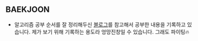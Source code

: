 ## BAEKJOON

- 알고리즘 공부 순서를 잘 정리해두신 [블로그](https://velog.io/@ngngs/%ED%95%9C-%EC%9E%A5%EC%9C%BC%EB%A1%9C-%EB%B3%B4%EB%8A%94-%EC%95%8C%EA%B3%A0%EB%A6%AC%EC%A6%98)를 참고해서 공부한 내용을 기록하고 있습니다. 제가 보기 위해 기록하는 용도라 엉망진창일 수 있습니다. 그래도 파이팅🔥
